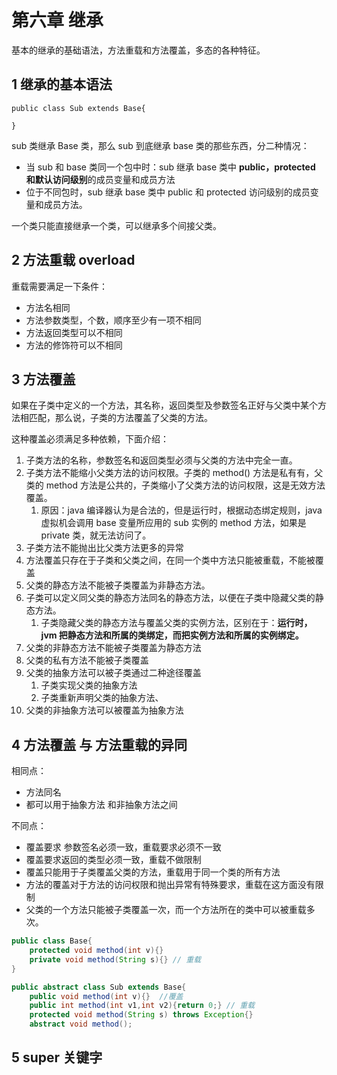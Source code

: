 # 第六章  继承

基本的继承的基础语法，方法重载和方法覆盖，多态的各种特征。

## 1 继承的基本语法


```
public class Sub extends Base{

}
```

sub 类继承 Base 类，那么 sub 到底继承 base 类的那些东西，分二种情况：
- 当 sub 和 base 类同一个包中时：sub 继承 base 类中 **public，protected 和默认访问级别**的成员变量和成员方法
- 位于不同包时，sub 继承 base 类中 public 和 protected 访问级别的成员变量和成员方法。

一个类只能直接继承一个类，可以继承多个间接父类。

## 2 方法重载  overload

重载需要满足一下条件：
- 方法名相同
- 方法参数类型，个数，顺序至少有一项不相同
- 方法返回类型可以不相同
- 方法的修饰符可以不相同

## 3 方法覆盖
如果在子类中定义的一个方法，其名称，返回类型及参数签名正好与父类中某个方法相匹配，那么说，子类的方法覆盖了父类的方法。

这种覆盖必须满足多种依赖，下面介绍：
1. 子类方法的名称，参数签名和返回类型必须与父类的方法中完全一直。
2. 子类方法不能缩小父类方法的访问权限。子类的 method() 方法是私有有，父类的 method 方法是公共的，子类缩小了父类方法的访问权限，这是无效方法覆盖。
    1. 原因：java 编译器认为是合法的，但是运行时，根据动态绑定规则，java 虚拟机会调用 base 变量所应用的 sub 实例的 method 方法，如果是 private 类，就无法访问了。
3. 子类方法不能抛出比父类方法更多的异常
4. 方法覆盖只存在于子类和父类之间，在同一个类中方法只能被重载，不能被覆盖
5. 父类的静态方法不能被子类覆盖为非静态方法。
6. 子类可以定义同父类的静态方法同名的静态方法，以便在子类中隐藏父类的静态方法。
    1. 子类隐藏父类的静态方法与覆盖父类的实例方法，区别在于：**运行时，jvm 把静态方法和所属的类绑定，而把实例方法和所属的实例绑定。**
7. 父类的非静态方法不能被子类覆盖为静态方法
8. 父类的私有方法不能被子类覆盖
9. 父类的抽象方法可以被子类通过二种途径覆盖
    1. 子类实现父类的抽象方法
    2. 子类重新声明父类的抽象方法、
10. 父类的非抽象方法可以被覆盖为抽象方法


## 4 方法覆盖 与 方法重载的异同

相同点：
- 方法同名
- 都可以用于抽象方法 和非抽象方法之间

不同点：
- 覆盖要求 参数签名必须一致，重载要求必须不一致
- 覆盖要求返回的类型必须一致，重载不做限制
- 覆盖只能用于子类覆盖父类的方法，重载用于同一个类的所有方法
- 方法的覆盖对于方法的访问权限和抛出异常有特殊要求，重载在这方面没有限制
- 父类的一个方法只能被子类覆盖一次，而一个方法所在的类中可以被重载多次。


```java
public class Base{
    protected void method(int v){}
    private void method(String s){} // 重载
}

public abstract class Sub extends Base{
    public void method(int v){}  //覆盖
    public int method(int v1,int v2){return 0;} // 重载
    protected void method(String s) throws Exception{}
    abstract void method();

```

## 5 super 关键字
